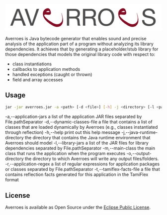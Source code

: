 ![Averroes logo](/logo/logo.tiff?raw=true)

Averroes is Java bytecode generator that enables sound and precise analysis of the application part of a program without analyzing its library dependencies. It achieves that by generating a placeholder/stub library for those dependencies that models the original library code with respect to:
- class instantiations
- callbacks to application methods
- handled exceptions (caught or thrown)
- field and array accesses

## Usage

``` bash
jar -jar averroes.jar -a <path> [-d <file>] [-h] -j <directory> [-l <path>] -m <class> -o <directory> -r <regex> [-t <file>]
```

 -a,--application-jars <path>              a list of the application JAR
                                           files separated by
                                           File.pathSeparator
 -d,--dynamic-classes-file <file>          a file that contains a list of
                                           classes that are loaded
                                           dynamically by Averroes (e.g.,
                                           classes instantiated through
                                           reflection)
 -h,--help                                 print out this help message
 -j,--java-runtime-directory <directory>   the directory that contains the
                                           Java runtime environment that
                                           Averroes should model
 -l,--library-jars <path>                  a list of the JAR files for
                                           library dependencies separated
                                           by File.pathSeparator
 -m,--main-class <class>                   the main class that runs the
                                           application when the program
                                           executes
 -o,--output-directory <directory>         the directory to which Averroes
                                           will write any output
                                           files/folders.
 -r,--application-regex <regex>            a list of regular expressions
                                           for application packages or
                                           classes separated by
                                           File.pathSeparator
 -t,--tamiflex-facts-file <file>           a file that contains reflection
                                           facts generated for this
                                           application in the TamiFlex
                                           format


## License

Averroes is available as Open Source under the [Eclipse Public License](https://www.eclipse.org/legal/epl-v10.html).

